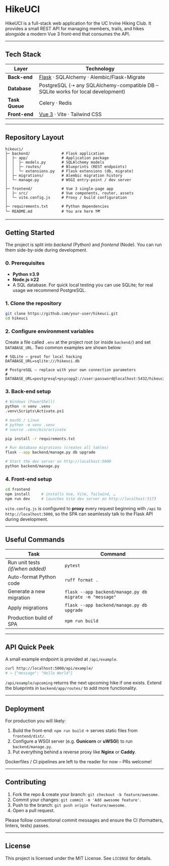 # HikeUCI

HikeUCI is a full-stack web application for the UC Irvine Hiking Club.
It provides a small REST API for managing members, trails, and hikes
alongside a modern Vue 3 front-end that consumes the API.

---

## Tech Stack

| Layer      | Technology |
|------------|------------|
| **Back-end** | [Flask](https://flask.palletsprojects.com/) · SQLAlchemy · Alembic/Flask-Migrate |
| **Database** | PostgreSQL (⇢ any SQLAlchemy-compatible DB – SQLite works for local development) |
| **Task Queue** | Celery · Redis |
| **Front-end** | [Vue 3](https://vuejs.org/) · Vite · Tailwind CSS |

---

## Repository Layout

```text
hikeuci/
├─ backend/              # Flask application
│  ├─ app/               # Application package
│  │  ├─ models.py       # SQLAlchemy models
│  │  ├─ routes/         # Blueprints (REST endpoints)
│  │  └─ extensions.py   # Flask extensions (db, migrate)
│  ├─ migrations/        # Alembic migration history
│  └─ manage.py          # WSGI entry-point / dev server
│
├─ frontend/             # Vue 3 single-page app
│  ├─ src/               # Vue components, router, assets
│  └─ vite.config.js     # Proxy / build configuration
│
├─ requirements.txt      # Python dependencies
└─ README.md             # You are here 🗺️
```

---

## Getting Started

The project is split into *backend* (Python) and *frontend* (Node). You can
run them side-by-side during development.

### 0. Prerequisites

* **Python ≥3.9**
* **Node.js ≥22**
* A SQL database. For quick local testing you can use SQLite; for real usage
  we recommend PostgreSQL.

### 1. Clone the repository

```bash
git clone https://github.com/your-user/hikeuci.git
cd hikeuci
```

### 2. Configure environment variables

Create a file called `.env` at the project root (or inside `backend/`) and set
`DATABASE_URL`. Two common examples are shown below:

```env
# SQLite – great for local hacking
DATABASE_URL=sqlite:///hikeuci.db

# PostgreSQL – replace with your own connection parameters
# DATABASE_URL=postgresql+psycopg2://user:password@localhost:5432/hikeuci
```

### 3. Back-end setup

```bash
# Windows (PowerShell)
python -m venv .venv
.venv\Scripts\Activate.ps1

# macOS / Linux
# python -m venv .venv
# source .venv/bin/activate

pip install -r requirements.txt

# Run database migrations (creates all tables)
flask --app backend/manage.py db upgrade

# Start the dev server on http://localhost:5000
python backend/manage.py
```

### 4. Front-end setup

```bash
cd frontend
npm install     # installs Vue, Vite, Tailwind, …
npm run dev     # launches Vite dev server on http://localhost:5173
```

`vite.config.js` is configured to **proxy** every request beginning with
`/api` to `http://localhost:5000`, so the SPA can seamlessly talk to the Flask
API during development.

---

## Useful Commands

| Task | Command |
|------|---------|
| Run unit tests *(if/when added)* | `pytest` |
| Auto-format Python code | `ruff format .` |
| Generate a new migration | `flask --app backend/manage.py db migrate -m "message"` |
| Apply migrations | `flask --app backend/manage.py db upgrade` |
| Production build of SPA | `npm run build` |

---

## API Quick Peek

A small example endpoint is provided at `/api/example`.

```bash
curl http://localhost:5000/api/example/
# → {"message": "Hello World"}
```

`/api/example/upcoming` returns the next upcoming hike if one exists.
Extend the blueprints in `backend/app/routes/` to add more functionality.

---

## Deployment

For production you will likely:

1. Build the front-end: `npm run build` → serves static files from `frontend/dist/`.
2. Configure a WSGI server (e.g. **Gunicorn** or **uWSGI**) to run
   `backend/manage.py`.
3. Put everything behind a reverse proxy like **Nginx** or **Caddy**.

Dockerfiles / CI pipelines are left to the reader for now – PRs welcome!

---

## Contributing

1. Fork the repo & create your branch: `git checkout ‑b feature/awesome`.
2. Commit your changes: `git commit -m 'Add awesome feature'`.
3. Push to the branch: `git push origin feature/awesome`.
4. Open a pull request.

Please follow conventional commit messages and ensure the
CI (formatters, linters, tests) passes.

---

## License

This project is licensed under the MIT License. See `LICENSE` for details. 
